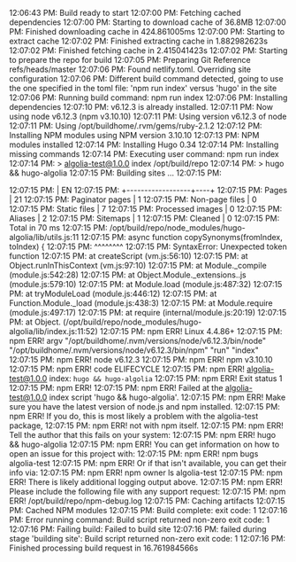 12:06:43 PM: Build ready to start
12:07:00 PM: Fetching cached dependencies
12:07:00 PM: Starting to download cache of 36.8MB
12:07:00 PM: Finished downloading cache in 424.861005ms
12:07:00 PM: Starting to extract cache
12:07:02 PM: Finished extracting cache in 1.882982623s
12:07:02 PM: Finished fetching cache in 2.415041423s
12:07:02 PM: Starting to prepare the repo for build
12:07:05 PM: Preparing Git Reference refs/heads/master
12:07:06 PM: Found netlify.toml. Overriding site configuration
12:07:06 PM: Different build command detected, going to use the one specified in the toml file: 'npm run index' versus 'hugo' in the site
12:07:06 PM: Running build command: npm run index
12:07:06 PM: Installing dependencies
12:07:10 PM: v6.12.3 is already installed.
12:07:11 PM: Now using node v6.12.3 (npm v3.10.10)
12:07:11 PM: Using version v6.12.3 of node
12:07:11 PM: Using /opt/buildhome/.rvm/gems/ruby-2.1.2
12:07:12 PM: Installing NPM modules using NPM version 3.10.10
12:07:13 PM: NPM modules installed
12:07:14 PM: Installing Hugo 0.34
12:07:14 PM: Installing missing commands
12:07:14 PM: Executing user command: npm run index
12:07:14 PM: > algolia-test@1.0.0 index /opt/build/repo
12:07:14 PM: > hugo && hugo-algolia
12:07:15 PM: Building sites …
12:07:15 PM:

12:07:15 PM:                    | EN
12:07:15 PM: +------------------+----+
12:07:15 PM:   Pages            | 21
12:07:15 PM:   Paginator pages  |  1
12:07:15 PM:   Non-page files   |  0
12:07:15 PM:   Static files     |  7
12:07:15 PM:   Processed images |  0
12:07:15 PM:   Aliases          |  2
12:07:15 PM:   Sitemaps         |  1
12:07:15 PM:   Cleaned          |  0
12:07:15 PM: Total in 70 ms
12:07:15 PM: /opt/build/repo/node_modules/hugo-algolia/lib/utils.js:11
12:07:15 PM: async function copySynonyms(fromIndex, toIndex) {
12:07:15 PM:       ^^^^^^^^
12:07:15 PM: SyntaxError: Unexpected token function
12:07:15 PM:     at createScript (vm.js:56:10)
12:07:15 PM:     at Object.runInThisContext (vm.js:97:10)
12:07:15 PM:     at Module._compile (module.js:542:28)
12:07:15 PM:     at Object.Module._extensions..js (module.js:579:10)
12:07:15 PM:     at Module.load (module.js:487:32)
12:07:15 PM:     at tryModuleLoad (module.js:446:12)
12:07:15 PM:     at Function.Module._load (module.js:438:3)
12:07:15 PM:     at Module.require (module.js:497:17)
12:07:15 PM:     at require (internal/module.js:20:19)
12:07:15 PM:     at Object.<anonymous> (/opt/build/repo/node_modules/hugo-algolia/lib/index.js:11:52)
12:07:15 PM: npm ERR! Linux 4.4.86+
12:07:15 PM: npm ERR! argv "/opt/buildhome/.nvm/versions/node/v6.12.3/bin/node" "/opt/buildhome/.nvm/versions/node/v6.12.3/bin/npm" "run" "index"
12:07:15 PM: npm ERR! node v6.12.3
12:07:15 PM: npm ERR! npm  v3.10.10
12:07:15 PM: npm ERR! code ELIFECYCLE
12:07:15 PM: npm ERR! algolia-test@1.0.0 index: `hugo && hugo-algolia`
12:07:15 PM: npm ERR! Exit status 1
12:07:15 PM: npm ERR!
12:07:15 PM: npm ERR! Failed at the algolia-test@1.0.0 index script 'hugo && hugo-algolia'.
12:07:15 PM: npm ERR! Make sure you have the latest version of node.js and npm installed.
12:07:15 PM: npm ERR! If you do, this is most likely a problem with the algolia-test package,
12:07:15 PM: npm ERR! not with npm itself.
12:07:15 PM: npm ERR! Tell the author that this fails on your system:
12:07:15 PM: npm ERR!     hugo && hugo-algolia
12:07:15 PM: npm ERR! You can get information on how to open an issue for this project with:
12:07:15 PM: npm ERR!     npm bugs algolia-test
12:07:15 PM: npm ERR! Or if that isn't available, you can get their info via:
12:07:15 PM: npm ERR!     npm owner ls algolia-test
12:07:15 PM: npm ERR! There is likely additional logging output above.
12:07:15 PM: npm ERR! Please include the following file with any support request:
12:07:15 PM: npm ERR!     /opt/build/repo/npm-debug.log
12:07:15 PM: Caching artifacts
12:07:15 PM: Cached NPM modules
12:07:15 PM: Build complete: exit code: 1
12:07:16 PM: Error running command: Build script returned non-zero exit code: 1
12:07:16 PM: Failing build: Failed to build site
12:07:16 PM: failed during stage 'building site': Build script returned non-zero exit code: 1
12:07:16 PM: Finished processing build request in 16.761984566s
